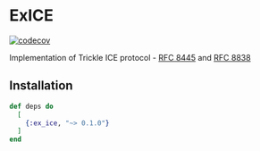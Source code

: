 # ExICE

[![codecov](https://codecov.io/gh/elixir-webrtc/ex_ice/branch/master/graph/badge.svg?token=83POQD1KST)](https://codecov.io/gh/elixir-webrtc/ex_ice)

Implementation of Trickle ICE protocol - [RFC 8445](https://datatracker.ietf.org/doc/html/rfc8445) and [RFC 8838](https://datatracker.ietf.org/doc/html/rfc8838)

## Installation

```elixir
def deps do
  [
    {:ex_ice, "~> 0.1.0"}
  ]
end
```


